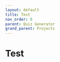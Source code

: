 ```yaml
---
layout: default
title: Test
nav_order: 6
parent: Quiz Generator
grand_parent: Projects
---
```


# Test
